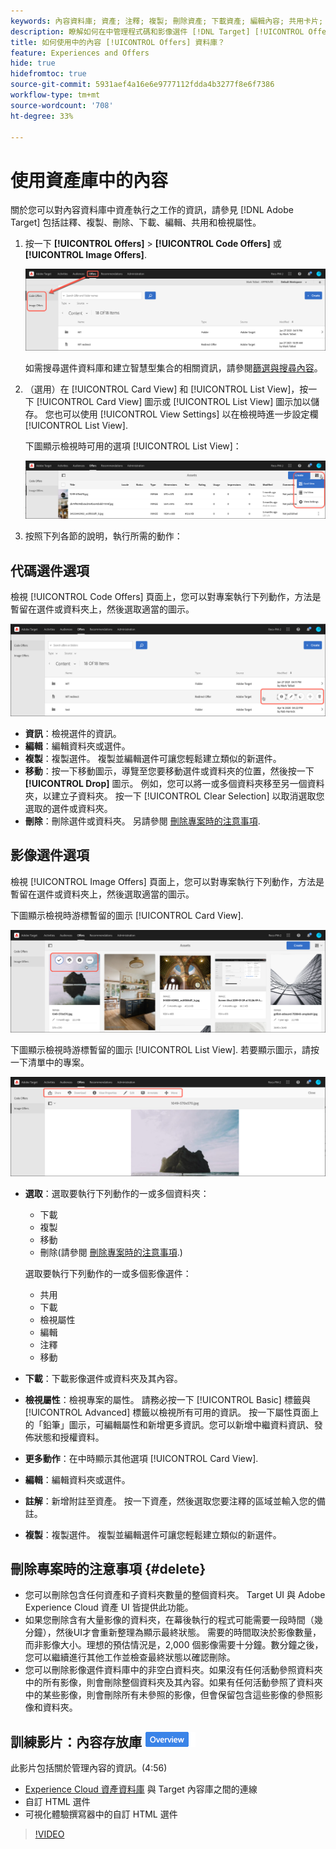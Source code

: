 ```yaml
---
keywords: 內容資料庫; 資產; 注釋; 複製; 刪除資產; 下載資產; 編輯內容; 共用卡片; 檢視內容屬性
description: 瞭解如何在中管理程式碼和影像選件 [!DNL Target] [!UICONTROL Offers] 資料庫。
title: 如何使用中的內容 [!UICONTROL Offers] 資料庫？
feature: Experiences and Offers
hide: true
hidefromtoc: true
source-git-commit: 5931aef4a16e6e9777112fdda4b3277f8e6f7386
workflow-type: tm+mt
source-wordcount: '708'
ht-degree: 33%

---
```


# 使用資產庫中的內容

關於您可以對內容資料庫中資產執行之工作的資訊，請參見 [!DNL Adobe Target] 包括註釋、複製、刪除、下載、編輯、共用和檢視屬性。

1. 按一下 **[!UICONTROL Offers]** > **[!UICONTROL Code Offers]** 或 **[!UICONTROL Image Offers]**.

   ![代碼選件和影像選件索引標籤](/help/main/c-experiences/c-manage-content/assets/offers-both.png)

   如需搜尋選件資料庫和建立智慧型集合的相關資訊，請參閱[篩選與搜尋內容](/help/main/c-experiences/c-manage-content/filter-and-search-content.md#concept_3B59B8F025BF4CEA82ECC5199D365276)。

1. （選用）在 [!UICONTROL Card View] 和 [!UICONTROL List View]，按一下 [!UICONTROL Card View] 圖示或 [!UICONTROL List View] 圖示加以儲存。 您也可以使用 [!UICONTROL View Settings] 以在檢視時進一步設定欄 [!UICONTROL List View].

   下圖顯示檢視時可用的選項 [!UICONTROL List View]：

   ![清單檢視選項](/help/main/c-experiences/c-manage-content/assets/view-settings-options.png)

1. 按照下列各節的說明，執行所需的動作：

## 代碼選件選項

檢視 [!UICONTROL Code Offers] 頁面上，您可以對專案執行下列動作，方法是暫留在選件或資料夾上，然後選取適當的圖示。

![代碼選件索引標籤上的暫留圖示](/help/main/c-experiences/c-manage-content/assets/code-offers-hover-icons.png)

* **資訊**：檢視選件的資訊。
* **編輯**：編輯資料夾或選件。
* **複製**：複製選件。 複製並編輯選件可讓您輕鬆建立類似的新選件。
* **移動**：按一下移動圖示，導覽至您要移動選件或資料夾的位置，然後按一下 **[!UICONTROL Drop]** 圖示。 例如，您可以將一或多個資料夾移至另一個資料夾，以建立子資料夾。 按一下 [!UICONTROL Clear Selection] 以取消選取您選取的選件或資料夾。
* **刪除**：刪除選件或資料夾。 另請參閱 [刪除專案時的注意事項](#delete).

## 影像選件選項

檢視 [!UICONTROL Image Offers] 頁面上，您可以對專案執行下列動作，方法是暫留在選件或資料夾上，然後選取適當的圖示。

下圖顯示檢視時游標暫留的圖示 [!UICONTROL Card View].

![在卡片檢視中，將圖示暫留在「影像選件」索引標籤上](/help/main/c-experiences/c-manage-content/assets/image-offers-hover-icons.png)

下圖顯示檢視時游標暫留的圖示 [!UICONTROL List View]. 若要顯示圖示，請按一下清單中的專案。

![在清單檢視中，將游標停留在「影像選件」索引標籤上的圖示](/help/main/c-experiences/c-manage-content/assets/list-view-hover.png)

* **選取**：選取要執行下列動作的一或多個資料夾：

   * 下載
   * 複製
   * 移動
   * 刪除(請參閱 [刪除專案時的注意事項](#delete).)

  選取要執行下列動作的一或多個影像選件：

   * 共用
   * 下載
   * 檢視屬性
   * 編輯
   * 注釋
   * 移動

* **下載**：下載影像選件或資料夾及其內容。
* **檢視屬性**：檢視專案的屬性。 請務必按一下 [!UICONTROL Basic] 標籤與 [!UICONTROL Advanced] 標籤以檢視所有可用的資訊。 按一下屬性頁面上的「鉛筆」圖示，可編輯屬性和新增更多資訊。您可以新增中繼資料資訊、發佈狀態和授權資料。
* **更多動作**：在中時顯示其他選項 [!UICONTROL Card View].
* **編輯**：編輯資料夾或選件。
* **註解**：新增附註至資產。 按一下資產，然後選取您要注釋的區域並輸入您的備註。
* **複製**：複製選件。 複製並編輯選件可讓您輕鬆建立類似的新選件。

## 刪除專案時的注意事項 {#delete}

* 您可以刪除包含任何資產和子資料夾數量的整個資料夾。 Target UI 與 Adobe Experience Cloud 資產 UI 皆提供此功能。
* 如果您刪除含有大量影像的資料夾，在幕後執行的程式可能需要一段時間（幾分鐘），然後UI才會重新整理為顯示最終狀態。 需要的時間取決於影像數量，而非影像大小。理想的預估情況是，2,000 個影像需要十分鐘。數分鐘之後，您可以繼續進行其他工作並檢查最終狀態以確認刪除。
* 您可以刪除影像選件資料庫中的非空白資料夾。如果沒有任何活動參照資料夾中的所有影像，則會刪除整個資料夾及其內容。如果有任何活動參照了資料夾中的某些影像，則會刪除所有未參照的影像，但會保留包含這些影像的參照影像和資料夾。

## 訓練影片：內容存放庫 ![總覽徽章](/help/main/assets/overview.png)

此影片包括關於管理內容的資訊。(4:56)

* [Experience Cloud 資產資料庫](https://experienceleague.adobe.com/docs/core-services/interface/assets/creative-cloud.html) 與 Target 內容庫之間的連線
* 自訂 HTML 選件
* 可視化體驗撰寫器中的自訂 HTML 選件

>[!VIDEO](https://video.tv.adobe.com/v/17387)